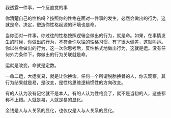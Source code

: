 



我透露一件事，一个反直觉的事

你清楚自己的性格吗？按照你的性格在面对一件事的发生，必然会做出的行为，这就是命。决定，塑造你性格起源的环境也是命。

当你面对一件事，你过往的性格按照逻辑会做出的行为，就是命。如果，在事情发生的时候，你做出的行为，不符合你以往的性格习惯，有了很大偏差，这就叫运。你以往会做出的行为，这一次你思考后，反性格式地做出行为，这就是运。没有任何外力条件下，你做出的行为关联就是命。

运就是改变，命就是定数。

一命二运，大运变易，就是让你换命。任何一个所谓脱胎换骨的人，你去观察，其行为结果就是易，是改变，是性格思维逻辑惯性的方向改变。

有的人认为没有记忆就不是本人，有的人认为性格变了，就不是当初的人，这些都称不上错。人就是易，人就是易的显化。

金钱是人与人关系的显化，也仅仅是人与人关系的显化。





